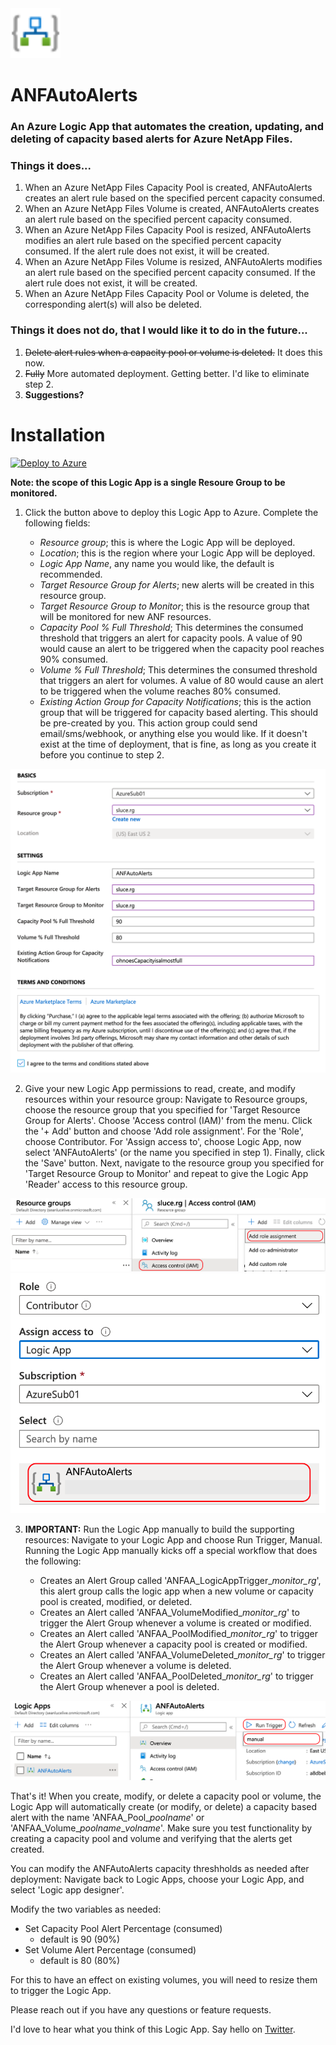 <img src="./img/10201-icon-service-Logic-Apps.svg" alt="Logic App Icon" height="80">

# ANFAutoAlerts
### An Azure Logic App that automates the creation, updating, and deleting of capacity based alerts for Azure NetApp Files.

### Things it does...

1. When an Azure NetApp Files Capacity Pool is created, ANFAutoAlerts creates an alert rule based on the specified percent capacity consumed.
2. When an Azure NetApp Files Volume is created, ANFAutoAlerts creates an alert rule based on the specified percent capacity consumed.
3. When an Azure NetApp Files Capacity Pool is resized, ANFAutoAlerts modifies an alert rule based on the specified percent capacity consumed. If the alert rule does not exist, it will be created.
4. When an Azure NetApp Files Volume is resized, ANFAutoAlerts modifies an alert rule based on the specified percent capacity consumed. If the alert rule does not exist, it will be created.
5. When an Azure NetApp Files Capacity Pool or Volume is deleted, the corresponding alert(s) will also be deleted.

### Things it does not do, that I would like it to do in the future...

1. <del>Delete alert rules when a capacity pool or volume is deleted.</del> It does this now.
2. <del>Fully</del> More automated deployment. Getting better. I'd like to eliminate step 2.
3. **Suggestions?**

# Installation
[![Deploy to Azure](https://aka.ms/deploytoazurebutton)](https://portal.azure.com/#create/Microsoft.Template/uri/https%3A%2F%2Fraw.githubusercontent.com%2FANFTechTeam%2FANFAutoAlerts%2Fmaster%2Fanfautoalerts.json)

**Note: the scope of this Logic App is a single Resoure Group to be monitored.**

1. Click the button above to deploy this Logic App to Azure. Complete the following fields:

	* *Resource group*; this is where the Logic App will be deployed.
	* *Location*; this is the region where your Logic App will be deployed.
	* *Logic App Name*, any name you would like, the default is recommended.
	* *Target Resource Group for Alerts*; new alerts will be created in this resource group.
	* *Target Resource Group to Monitor*; this is the resource group that will be monitored for new ANF resources.
   * *Capacity Pool % Full Threshold*; This determines the consumed threshold that triggers an alert for capacity pools. A value of 90 would cause an alert to be triggered when the capacity pool reaches 90% consumed.
   * *Volume % Full Threshold*; This determines the consumed threshold that triggers an alert for volumes. A value of 80 would cause an alert to be triggered when the volume reaches 80% consumed.
	* *Existing Action Group for Capacity Notifications*; this is the action group that will be triggered for capacity based alerting. This should be pre-created by you. This action group could send email/sms/webhook, or anything else you would like. If it doesn't exist at the time of deployment, that is fine, as long as you create it before you continue to step 2.

![Deploy Fields](./img/deploy.png)

2. Give your new Logic App permissions to read, create, and modify resources within your resource group: Navigate to Resource groups, choose the resource group that you specified for 'Target Resource Group for Alerts'. Choose 'Access control (IAM)' from the menu. Click the '+ Add' button and choose 'Add role assignment'. For the 'Role', choose Contributor. For 'Assign access to', choose Logic App, now select 'ANFAutoAlerts' (or the name you specified in step 1). Finally, click the 'Save' button. Next, navigate to the resource group you specified for 'Target Resource Group to Monitor' and repeat to give the Logic App 'Reader' access to this resource group.

![Add Role to RG](./img/addrole.png)
![Choose Logic App](./img/chooselogicapp.png)

3. **IMPORTANT:** Run the Logic App manually to build the supporting resources: Navigate to your Logic App and choose Run Trigger, Manual.
   Running the Logic App manually kicks off a special workflow that does the following:
   
   * Creates an Alert Group called 'ANFAA_LogicAppTrigger\_*monitor_rg*', this alert group calls the logic app when a new volume or capacity pool is created, modified, or deleted.
   * Creates an Alert called 'ANFAA_VolumeModified\_*monitor_rg*' to trigger the Alert Group whenever a volume is created or modified.
   * Creates an Alert called 'ANFAA_PoolModified\_*monitor_rg*' to trigger the Alert Group whenever a capacity pool is created or modified.
   * Creates an Alert called 'ANFAA_VolumeDeleted\_*monitor_rg*' to trigger the Alert Group whenever a volume is deleted.
   * Creates an Alert called 'ANFAA_PoolDeleted\_*monitor_rg*' to trigger the Alert Group whenever a pool is deleted.
   
![Manual Trigger](./img/manualtrigger.png)

That's it! When you create, modify, or delete a capacity pool or volume, the Logic App will automatically create (or modify, or delete) a capacity based alert with the name 'ANFAA\_Pool\_*poolname*' or 'ANFAA\_Volume\_*poolname*_*volname*'. Make sure you test functionality by creating a capacity pool and volume and verifying that the alerts get created.

You can modify the ANFAutoAlerts capacity threshholds as needed after deployment: Navigate back to Logic Apps, choose your Logic App, and select 'Logic app designer'. 
	
Modify the two variables as needed:

   * Set Capacity Pool Alert Percentage (consumed)
      * default is 90 (90%)
   * Set Volume Alert Percentage (consumed)
      * default is 80 (80%) 

For this to have an effect on existing volumes, you will need to resize them to trigger the Logic App.

Please reach out if you have any questions or feature requests.

I'd love to hear what you think of this Logic App. Say hello on [Twitter](https://twitter.com/seanluce).
